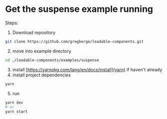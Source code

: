 # Get the suspense example running

Steps:

1. Download repository

```bash
git clone https://github.com/gregberge/loadable-components.git
```

2. move into example directory

```bash
cd ./loadable-components/examples/suspense
```

3. install [https://yarnpkg.com/lang/en/docs/install](yarn) if haven't already
4. install project dependencies

```bash
yarn
```

5. run

```bash
yarn dev
# or
yarn start
```
